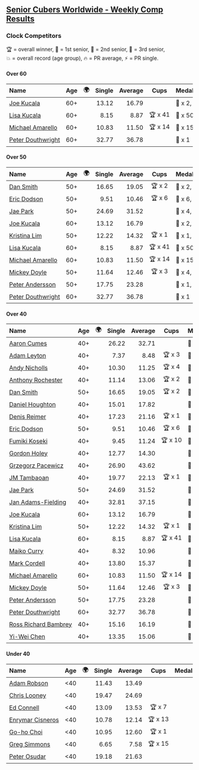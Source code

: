 <style>table {white-space: nowrap;}</style>
<link rel="stylesheet" type="text/css" href="/scw-comp/css/flags.css" />

## [Senior Cubers Worldwide - Weekly Comp Results](/scw-comp/results/)
### Clock Competitors

<span style="white-space: nowrap;">🏆 = overall winner</span>, <span style="white-space: nowrap;">🥇 = 1st senior</span>, <span style="white-space: nowrap;">🥈 = 2nd senior</span>, <span style="white-space: nowrap;">🥉 = 3rd senior</span>, <span style="white-space: nowrap;">💥 = overall record (age group)</span>, <span style="white-space: nowrap;">🔥 = PR average</span>, <span style="white-space: nowrap;">⚡ = PR single</span>.

#### Over 60

| Name | Age | 🌍 | Single | Average | Cups | Medals | Achievements |
| :-- | :--: | :--: | --: | --: | :--: | :-- | :-- |
| [Joe Kucala](../../persons/joe_kucala/clock.md) | 60+ | <i class="flag flag-US" /> | 13.12 | 16.79 |  | 🥈 x 2, 🥉 x 7 | 🔥 x 16, ⚡ x 15 |
| [Lisa Kucala](../../persons/lisa_kucala/clock.md) | 60+ | <i class="flag flag-US" /> | 8.15 | 8.87 | 🏆 x 41 | 🥇 x 50, 🥈 x 20, 🥉 x 3 | 💥 x 40, 🔥 x 25, ⚡ x 31 |
| [Michael Amarello](../../persons/michael_amarello/clock.md) | 60+ | <i class="flag flag-US" /> | 10.83 | 11.50 | 🏆 x 14 | 🥇 x 15, 🥈 x 8, 🥉 x 2 | 💥 x 5, 🔥 x 16, ⚡ x 14 |
| [Peter Douthwright](../../persons/peter_douthwright/clock.md) | 60+ | <i class="flag flag-CA" /> | 32.77 | 36.78 |  | 🥈 x 1 | 💥 x 1, 🔥 x 2, ⚡ x 2 |

#### Over 50

| Name | Age | 🌍 | Single | Average | Cups | Medals | Achievements |
| :-- | :--: | :--: | --: | --: | :--: | :-- | :-- |
| [Dan Smith](../../persons/dan_smith/clock.md) | 50+ | <i class="flag flag-US" /> | 16.65 | 19.05 | 🏆 x 2 | 🥇 x 2, 🥈 x 2, 🥉 x 5 | 🔥 x 8, ⚡ x 10 |
| [Eric Dodson](../../persons/eric_dodson/clock.md) | 50+ | <i class="flag flag-US" /> | 9.51 | 10.46 | 🏆 x 6 | 🥇 x 6, 🥈 x 3 | 🔥 x 7, ⚡ x 5 |
| [Jae Park](../../persons/jae_park/clock.md) | 50+ | <i class="flag flag-US" /> | 24.69 | 31.52 |  | 🥈 x 4, 🥉 x 7 | 🔥 x 7, ⚡ x 7 |
| [Joe Kucala](../../persons/joe_kucala/clock.md) | 60+ | <i class="flag flag-US" /> | 13.12 | 16.79 |  | 🥈 x 2, 🥉 x 7 | 🔥 x 16, ⚡ x 15 |
| [Kristina Lim](../../persons/kristina_lim/clock.md) | 50+ | <i class="flag flag-US" /> | 12.22 | 14.32 | 🏆 x 1 | 🥇 x 1, 🥈 x 6, 🥉 x 7 | 🔥 x 6, ⚡ x 8 |
| [Lisa Kucala](../../persons/lisa_kucala/clock.md) | 60+ | <i class="flag flag-US" /> | 8.15 | 8.87 | 🏆 x 41 | 🥇 x 50, 🥈 x 20, 🥉 x 3 | 💥 x 40, 🔥 x 25, ⚡ x 31 |
| [Michael Amarello](../../persons/michael_amarello/clock.md) | 60+ | <i class="flag flag-US" /> | 10.83 | 11.50 | 🏆 x 14 | 🥇 x 15, 🥈 x 8, 🥉 x 2 | 💥 x 5, 🔥 x 16, ⚡ x 14 |
| [Mickey Doyle](../../persons/mickey_doyle/clock.md) | 50+ | <i class="flag flag-US" /> | 11.64 | 12.46 | 🏆 x 3 | 🥇 x 4, 🥈 x 8, 🥉 x 10 | 🔥 x 15, ⚡ x 14 |
| [Peter Andersson](../../persons/peter_andersson/clock.md) | 50+ | <i class="flag flag-SE" /> | 17.75 | 23.28 |  | 🥇 x 1, 🥈 x 2, 🥉 x 1 | 🔥 x 5, ⚡ x 4 |
| [Peter Douthwright](../../persons/peter_douthwright/clock.md) | 60+ | <i class="flag flag-CA" /> | 32.77 | 36.78 |  | 🥈 x 1 | 💥 x 1, 🔥 x 2, ⚡ x 2 |

#### Over 40

| Name | Age | 🌍 | Single | Average | Cups | Medals | Achievements |
| :-- | :--: | :--: | --: | --: | :--: | :-- | :-- |
| [Aaron Cumes](../../persons/aaron_cumes/clock.md) | 40+ | <i class="flag flag-GB" /> | 26.22 | 32.71 |  | 🥈 x 1, 🥉 x 1 | 🔥 x 3, ⚡ x 3 |
| [Adam Leyton](../../persons/adam_leyton/clock.md) | 40+ | <i class="flag flag-GB" /> | 7.37 | 8.48 | 🏆 x 3 | 🥇 x 3 | 💥 x 2, 🔥 x 3, ⚡ x 3 |
| [Andy Nicholls](../../persons/andy_nicholls/clock.md) | 40+ | <i class="flag flag-GB" /> | 10.30 | 11.25 | 🏆 x 4 | 🥇 x 4, 🥈 x 3 | 💥 x 4, 🔥 x 4, ⚡ x 3 |
| [Anthony Rochester](../../persons/anthony_rochester/clock.md) | 40+ | <i class="flag flag-AU" /> | 11.14 | 13.06 | 🏆 x 2 | 🥇 x 8, 🥈 x 8, 🥉 x 3 | 🔥 x 7, ⚡ x 12 |
| [Dan Smith](../../persons/dan_smith/clock.md) | 50+ | <i class="flag flag-US" /> | 16.65 | 19.05 | 🏆 x 2 | 🥇 x 2, 🥈 x 2, 🥉 x 5 | 🔥 x 8, ⚡ x 10 |
| [Daniel Houghton](../../persons/daniel_houghton/clock.md) | 40+ | <i class="flag flag-CH" /> | 15.01 | 17.82 |  | 🥈 x 1, 🥉 x 2 | 🔥 x 4, ⚡ x 5 |
| [Denis Reimer](../../persons/denis_reimer/clock.md) | 40+ | <i class="flag flag-CA" /> | 17.23 | 21.16 | 🏆 x 1 | 🥇 x 2 | 🔥 x 2, ⚡ x 2 |
| [Eric Dodson](../../persons/eric_dodson/clock.md) | 50+ | <i class="flag flag-US" /> | 9.51 | 10.46 | 🏆 x 6 | 🥇 x 6, 🥈 x 3 | 🔥 x 7, ⚡ x 5 |
| [Fumiki Koseki](../../persons/fumiki_koseki/clock.md) | 40+ | <i class="flag flag-JP" /> | 9.45 | 11.24 | 🏆 x 10 | 🥇 x 24 | 💥 x 5, 🔥 x 6, ⚡ x 4 |
| [Gordon Holey](../../persons/gordon_holey/clock.md) | 40+ | <i class="flag flag-US" /> | 12.77 | 14.30 |  | 🥈 x 6, 🥉 x 6 | 🔥 x 5, ⚡ x 3 |
| [Grzegorz Pacewicz](../../persons/grzegorz_pacewicz/clock.md) | 40+ | <i class="flag flag-PL" /> | 26.90 | 43.62 |  | 🥉 x 1 | 🔥 x 1, ⚡ x 1 |
| [JM Tambaoan](../../persons/jm_tambaoan/clock.md) | 40+ | <i class="flag flag-PH" /> | 19.77 | 22.13 | 🏆 x 1 | 🥇 x 1, 🥈 x 10 | 🔥 x 4, ⚡ x 3 |
| [Jae Park](../../persons/jae_park/clock.md) | 50+ | <i class="flag flag-US" /> | 24.69 | 31.52 |  | 🥈 x 4, 🥉 x 7 | 🔥 x 7, ⚡ x 7 |
| [Jan Adams-Fielding](../../persons/jan_adams_fielding/clock.md) | 40+ | <i class="flag flag-GB" /> | 32.81 | 37.15 |  | 🥇 x 2, 🥈 x 1, 🥉 x 3 | 🔥 x 3, ⚡ x 3 |
| [Joe Kucala](../../persons/joe_kucala/clock.md) | 60+ | <i class="flag flag-US" /> | 13.12 | 16.79 |  | 🥈 x 2, 🥉 x 7 | 🔥 x 16, ⚡ x 15 |
| [Kristina Lim](../../persons/kristina_lim/clock.md) | 50+ | <i class="flag flag-US" /> | 12.22 | 14.32 | 🏆 x 1 | 🥇 x 1, 🥈 x 6, 🥉 x 7 | 🔥 x 6, ⚡ x 8 |
| [Lisa Kucala](../../persons/lisa_kucala/clock.md) | 60+ | <i class="flag flag-US" /> | 8.15 | 8.87 | 🏆 x 41 | 🥇 x 50, 🥈 x 20, 🥉 x 3 | 💥 x 40, 🔥 x 25, ⚡ x 31 |
| [Maiko Curry](../../persons/maiko_curry/clock.md) | 40+ | <i class="flag flag-JP" /> | 8.32 | 10.96 |  | 🥈 x 4 | 💥 x 1, 🔥 x 3, ⚡ x 4 |
| [Mark Cordell](../../persons/mark_cordell/clock.md) | 40+ | <i class="flag flag-US" /> | 13.80 | 15.37 |  | 🥈 x 2, 🥉 x 2 | 🔥 x 6, ⚡ x 7 |
| [Michael Amarello](../../persons/michael_amarello/clock.md) | 60+ | <i class="flag flag-US" /> | 10.83 | 11.50 | 🏆 x 14 | 🥇 x 15, 🥈 x 8, 🥉 x 2 | 💥 x 5, 🔥 x 16, ⚡ x 14 |
| [Mickey Doyle](../../persons/mickey_doyle/clock.md) | 50+ | <i class="flag flag-US" /> | 11.64 | 12.46 | 🏆 x 3 | 🥇 x 4, 🥈 x 8, 🥉 x 10 | 🔥 x 15, ⚡ x 14 |
| [Peter Andersson](../../persons/peter_andersson/clock.md) | 50+ | <i class="flag flag-SE" /> | 17.75 | 23.28 |  | 🥇 x 1, 🥈 x 2, 🥉 x 1 | 🔥 x 5, ⚡ x 4 |
| [Peter Douthwright](../../persons/peter_douthwright/clock.md) | 60+ | <i class="flag flag-CA" /> | 32.77 | 36.78 |  | 🥈 x 1 | 💥 x 1, 🔥 x 2, ⚡ x 2 |
| [Ross Richard Bambrey](../../persons/ross_richard_bambrey/clock.md) | 40+ | <i class="flag flag-GB" /> | 15.16 | 16.19 |  | 🥈 x 2, 🥉 x 3 | 🔥 x 4, ⚡ x 3 |
| [Yi-Wei Chen](../../persons/yi_wei_chen/clock.md) | 40+ | <i class="flag flag-TW" /> | 13.35 | 15.06 |  | 🥈 x 1 | 🔥 x 1, ⚡ x 1 |

#### Under 40

| Name | Age | 🌍 | Single | Average | Cups | Medals | Achievements |
| :-- | :--: | :--: | --: | --: | :--: | :-- | :-- |
| [Adam Robson](../../persons/adam_robson/clock.md) | <40 | <i class="flag flag-GB" /> | 11.43 | 13.49 |  |  | 🔥 x 5, ⚡ x 5 |
| [Chris Looney](../../persons/chris_looney/clock.md) | <40 | <i class="flag flag-US" /> | 19.47 | 24.69 |  |  | 🔥 x 4, ⚡ x 4 |
| [Ed Connell](../../persons/ed_connell/clock.md) | <40 | <i class="flag flag-IE" /> | 13.09 | 13.53 | 🏆 x 7 |  | 🔥 x 7, ⚡ x 6 |
| [Enrymar Cisneros](../../persons/enrymar_cisneros/clock.md) | <40 | <i class="flag flag-VE" /> | 10.78 | 12.14 | 🏆 x 13 |  | 🔥 x 7, ⚡ x 7 |
| [Go-ho Choi](../../persons/go_ho_choi/clock.md) | <40 | <i class="flag flag-KR" /> | 10.95 | 12.60 | 🏆 x 1 |  | 💥 x 1, 🔥 x 1, ⚡ x 1 |
| [Greg Simmons](../../persons/greg_simmons/clock.md) | <40 | <i class="flag flag-GB" /> | 6.65 | 7.58 | 🏆 x 15 |  | 💥 x 12, 🔥 x 10, ⚡ x 11 |
| [Peter Osudar](../../persons/peter_osudar/clock.md) | <40 | <i class="flag flag-CA" /> | 19.18 | 21.63 |  |  | 🔥 x 1, ⚡ x 1 |


<!-- Global site tag (gtag.js) - Google Analytics -->
<script async src="https://www.googletagmanager.com/gtag/js?id=UA-86348435-3"></script>
<script>window.dataLayer = window.dataLayer || []; function gtag() {dataLayer.push(arguments);} gtag('js', new Date()); gtag('config', 'UA-86348435-3');</script>
